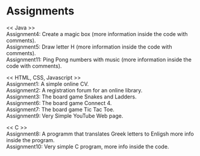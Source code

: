 # Assignments

<< Java >><br>
Assignment4: Create a magic box (more information inside the code with comments).<br>
Assignment5: Draw letter H (more information inside the code with comments).<br>
Assignment11: Ping Pong numbers with music (more information inside the code with comments).<br>

<< HTML, CSS, Javascript >><br>
Assignment1: A simple online CV.<br>
Assignment2: A registration forum for an online library.<br>
Assignment3: The board game Snakes and Ladders.<br>
Assignment6: The board game Connect 4.<br>
Assignment7: The board game Tic Tac Toe.<br>
Assignment9: Very Simple YouTube Web page.<br>

<< C >><br>
Assignment8: A programm that translates Greek letters to Enligsh more info inside the program.<br>
Assignment10: Very simple C program, more info inside the code.<br> 
